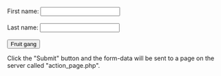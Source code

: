 <form action="/action_page.php">
  <label for="fname">First name:</label>
  <input type="text" id="fname" name="fname"><br><br>
  <label for="lname">Last name:</label>
  <input type="text" id="lname" name="lname"><br><br>
  <a href="https://discord.gg/XUKTCrkA"><button>Fruit gang</button></a>

</form>

<p>Click the "Submit" button and the form-data will be sent to a page on the 
server called "action_page.php".</p>

</body>
</html>
